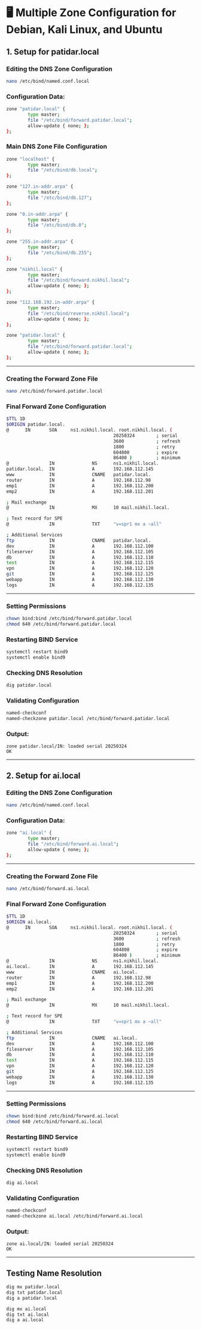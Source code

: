 
# **🖥 Multiple Zone Configuration for Debian, Kali Linux, and Ubuntu**  

## **1. Setup for patidar.local**  

### **Editing the DNS Zone Configuration**  
```bash
nano /etc/bind/named.conf.local
```

### **Configuration Data:**
```bash
zone "patidar.local" {
        type master;
        file "/etc/bind/forward.patidar.local";
        allow-update { none; };
};
```

### **Main DNS Zone File Configuration**
```bash
zone "localhost" {
        type master;
        file "/etc/bind/db.local";
};

zone "127.in-addr.arpa" {
        type master;
        file "/etc/bind/db.127";
};

zone "0.in-addr.arpa" {
        type master;
        file "/etc/bind/db.0";
};

zone "255.in-addr.arpa" {
        type master;
        file "/etc/bind/db.255";
};

zone "nikhil.local" {
        type master;
        file "/etc/bind/forward.nikhil.local";
        allow-update { none; };
};

zone "112.168.192.in-addr.arpa" {
        type master;
        file "/etc/bind/reverse.nikhil.local";
        allow-update { none; };
};

zone "patidar.local" {
        type master;
        file "/etc/bind/forward.patidar.local";
        allow-update { none; };
};
```

---

### **Creating the Forward Zone File**  
```bash
nano /etc/bind/forward.patidar.local
```

### **Final Forward Zone Configuration**  
```bash
$TTL 1D
$ORIGIN patidar.local.
@      IN       SOA     ns1.nikhil.local. root.nikhil.local. (
                                        20250324        ; serial
                                        3600            ; refresh
                                        1800            ; retry
                                        604800          ; expire
                                        86400 )         ; minimum
@               IN              NS      ns1.nikhil.local.
patidar.local.  IN              A       192.168.112.145
www             IN              CNAME   patidar.local.
router          IN              A       192.168.112.98
emp1            IN              A       192.168.112.200
emp2            IN              A       192.168.112.201

; Mail exchange
@               IN              MX      10 mail.nikhil.local.

; Text record for SPE
@               IN              TXT     "v=spr1 mx a ~all"

; Additional Services
ftp             IN              CNAME   patidar.local.
dev             IN              A       192.168.112.100
fileserver      IN              A       192.168.112.105
db              IN              A       192.168.112.110
test            IN              A       192.168.112.115
vpn             IN              A       192.168.112.120
git             IN              A       192.168.112.125
webapp          IN              A       192.168.112.130
logs            IN              A       192.168.112.135
```

---

### **Setting Permissions**  
```bash
chown bind:bind /etc/bind/forward.patidar.local
chmod 640 /etc/bind/forward.patidar.local
```

### **Restarting BIND Service**  
```bash
systemctl restart bind9
systemctl enable bind9
```

### **Checking DNS Resolution**  
```bash
dig patidar.local
```

### **Validating Configuration**  
```bash
named-checkconf
named-checkzone patidar.local /etc/bind/forward.patidar.local
```

### **Output:**
```
zone patidar.local/IN: loaded serial 20250324
OK
```

---

## **2. Setup for ai.local**  

### **Editing the DNS Zone Configuration**  
```bash
nano /etc/bind/named.conf.local
```

### **Configuration Data:**
```bash
zone "ai.local" {
        type master;
        file "/etc/bind/forward.ai.local";
        allow-update { none; };
};
```

---

### **Creating the Forward Zone File**  
```bash
nano /etc/bind/forward.ai.local
```

### **Final Forward Zone Configuration**  
```bash
$TTL 1D
$ORIGIN ai.local.
@      IN       SOA     ns1.nikhil.local. root.nikhil.local. (
                                        20250324        ; serial
                                        3600            ; refresh
                                        1800            ; retry
                                        604800          ; expire
                                        86400 )         ; minimum
@               IN              NS      ns1.nikhil.local.
ai.local.       IN              A       192.168.112.145
www             IN              CNAME   ai.local.
router          IN              A       192.168.112.98
emp1            IN              A       192.168.112.200
emp2            IN              A       192.168.112.201

; Mail exchange
@               IN              MX      10 mail.nikhil.local.

; Text record for SPE
@               IN              TXT     "v=spr1 mx a ~all"

; Additional Services
ftp             IN              CNAME   ai.local.
dev             IN              A       192.168.112.100
fileserver      IN              A       192.168.112.105
db              IN              A       192.168.112.110
test            IN              A       192.168.112.115
vpn             IN              A       192.168.112.120
git             IN              A       192.168.112.125
webapp          IN              A       192.168.112.130
logs            IN              A       192.168.112.135
```

---

### **Setting Permissions**  
```bash
chown bind:bind /etc/bind/forward.ai.local
chmod 640 /etc/bind/forward.ai.local
```

### **Restarting BIND Service**  
```bash
systemctl restart bind9
systemctl enable bind9
```

### **Checking DNS Resolution**  
```bash
dig ai.local
```

### **Validating Configuration**  
```bash
named-checkconf
named-checkzone ai.local /etc/bind/forward.ai.local
```

### **Output:**
```
zone ai.local/IN: loaded serial 20250324
OK
```

---

## **Testing Name Resolution**  
```bash
dig mx patidar.local
dig txt patidar.local
dig a patidar.local

dig mx ai.local
dig txt ai.local
dig a ai.local
```
